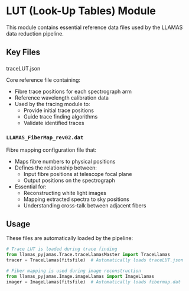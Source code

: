# LUT (Look-Up Tables) Module

This module contains essential reference data files used by the LLAMAS data reduction pipeline.

## Key Files

### 

traceLUT.json


Core reference file containing:
- Fibre trace positions for each spectrograph arm
- Reference wavelength calibration data
- Used by the tracing module to:
  - Provide initial trace positions
  - Guide trace finding algorithms
  - Validate identified traces

### `LLAMAS_FiberMap_rev02.dat`
Fibre mapping configuration file that:
- Maps fibre numbers to physical positions
- Defines the relationship between:
  - Input fibre positions at telescope focal plane
  - Output positions on the spectrograph
- Essential for:
  - Reconstructing white light images
  - Mapping extracted spectra to sky positions
  - Understanding cross-talk between adjacent fibers

## Usage

These files are automatically loaded by the pipeline:

```python
# Trace LUT is loaded during trace finding
from llamas_pyjamas.Trace.traceLlamasMaster import TraceLlamas
tracer = TraceLlamas(fitsfile)  # Automatically loads traceLUT.json

# Fiber mapping is used during image reconstruction
from llamas_pyjamas.Image.imageLlamas import ImageLlamas
imager = ImageLlamas(fitsfile)  # Automatically loads fibermap.dat
```